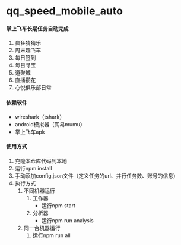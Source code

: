 # qq_speed_mobile_auto

#### 掌上飞车长期任务自动完成
1. 疯狂猜猜乐
2. 周末趣飞车
3. 每日签到
4. 每日寻宝
5. 道聚城
6. 直播攒花
7. 心悦俱乐部日常

#### 依赖软件
- wireshark（tshark）
- android模拟器（网易mumu）
- 掌上飞车apk
#### 使用方式
1. 克隆本仓库代码到本地
2. 运行npm install
3. 手动添加config.json文件（定义任务的url、并行任务数、账号的信息）
4. 执行方式
    1. 不同机器运行
        1. 工作器
            - 运行npm start
        2. 分析器
            - 运行npm run analysis
    2. 同一台机器运行
        1. 运行npm run all
